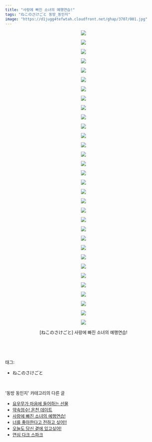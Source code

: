 ```yaml
---
title: "사랑에 빠진 소녀의 예행연습!"
tags: "ねこのさけごと 동방_동인지"
image: "https://d1jugg4tefwtah.cloudfront.net/ghap/3707/001.jpg"
---
```

<div class="article">
<p style="text-align: center; clear: none; float: none;"><img src="{{ site.imgserver11 }}/ghap/3707/001.jpg"/></p>
<p style="text-align: center; clear: none; float: none;"><img src="{{ site.imgserver11 }}/ghap/3707/002.jpg"/></p>
<p style="text-align: center; clear: none; float: none;"><img src="{{ site.imgserver11 }}/ghap/3707/003.jpg"/></p>
<p style="text-align: center; clear: none; float: none;"><img src="{{ site.imgserver11 }}/ghap/3707/004.jpg"/></p>
<p style="text-align: center; clear: none; float: none;"><img src="{{ site.imgserver11 }}/ghap/3707/005.jpg"/></p>
<p style="text-align: center; clear: none; float: none;"><img src="{{ site.imgserver11 }}/ghap/3707/006.jpg"/></p>
<p style="text-align: center; clear: none; float: none;"><img src="{{ site.imgserver11 }}/ghap/3707/007.jpg"/></p>
<p style="text-align: center; clear: none; float: none;"><img src="{{ site.imgserver11 }}/ghap/3707/008.jpg"/></p>
<p style="text-align: center; clear: none; float: none;"><img src="{{ site.imgserver11 }}/ghap/3707/009.jpg"/></p>
<p style="text-align: center; clear: none; float: none;"><img src="{{ site.imgserver11 }}/ghap/3707/010.jpg"/></p>
<p style="text-align: center; clear: none; float: none;"><img src="{{ site.imgserver11 }}/ghap/3707/011.jpg"/></p>
<p style="text-align: center; clear: none; float: none;"><img src="{{ site.imgserver11 }}/ghap/3707/012.jpg"/></p>
<p style="text-align: center; clear: none; float: none;"><img src="{{ site.imgserver11 }}/ghap/3707/013.jpg"/></p>
<p style="text-align: center; clear: none; float: none;"><img src="{{ site.imgserver11 }}/ghap/3707/014.jpg"/></p>
<p style="text-align: center; clear: none; float: none;"><img src="{{ site.imgserver11 }}/ghap/3707/015.jpg"/></p>
<p style="text-align: center; clear: none; float: none;"><img src="{{ site.imgserver11 }}/ghap/3707/016.jpg"/></p>
<p style="text-align: center; clear: none; float: none;"><img src="{{ site.imgserver11 }}/ghap/3707/017.jpg"/></p>
<p style="text-align: center; clear: none; float: none;"><img src="{{ site.imgserver11 }}/ghap/3707/018.jpg"/></p>
<p style="text-align: center; clear: none; float: none;"><img src="{{ site.imgserver11 }}/ghap/3707/019.jpg"/></p>
<p style="text-align: center; clear: none; float: none;"><img src="{{ site.imgserver11 }}/ghap/3707/020.jpg"/></p>
<p style="text-align: center; clear: none; float: none;"><img src="{{ site.imgserver11 }}/ghap/3707/021.jpg"/></p>
<p style="text-align: center; clear: none; float: none;"><img src="{{ site.imgserver11 }}/ghap/3707/022.jpg"/></p>
<p style="text-align: center; clear: none; float: none;"><img src="{{ site.imgserver11 }}/ghap/3707/023.jpg"/></p>
<p style="text-align: center; clear: none; float: none;"><img src="{{ site.imgserver11 }}/ghap/3707/024.jpg"/></p>
<p style="text-align: center; clear: none; float: none;"><img src="{{ site.imgserver11 }}/ghap/3707/025.jpg"/></p>
<p style="text-align: center; clear: none; float: none;"><img src="{{ site.imgserver11 }}/ghap/3707/026.jpg"/></p>
<p style="text-align: center; clear: none; float: none;"><img src="{{ site.imgserver11 }}/ghap/3707/027.jpg"/></p>
<p style="text-align: center; clear: none; float: none;"><img src="{{ site.imgserver11 }}/ghap/3707/028.jpg"/></p>
<p style="text-align: center; clear: none; float: none;"><img src="{{ site.imgserver11 }}/ghap/3707/029.jpg"/></p>
<p style="text-align: center; clear: none; float: none;"><img src="{{ site.imgserver11 }}/ghap/3707/030.jpg"/></p>
<p style="text-align: center; clear: none; float: none;"><img src="{{ site.imgserver11 }}/ghap/3707/031.jpg"/></p>
<p style="text-align: center; clear: none; float: none;"><img src="{{ site.imgserver11 }}/ghap/3707/032.jpg"/></p>
<p style="text-align: center; clear: none; float: none;">[ねこのさけごと] 사랑에 빠진 소녀의 예행연습!</p>
<p><br/></p>
</div><br/>
<div class="tagTrail">
<p>태그: </p>
<ul>
<li>ねこのさけごと</li>
</ul>
</div><br/>
<div class="another">
<p>'동방 동인지' 카테고리의 다른 글</p>
<ul>
<li><a href="/ghap_3709">요우무가 마음에 들어하는 선물</a></li>
<li><a href="/ghap_3708">약속엄수! 온천 데이트</a></li>
<li><a href="/ghap_3707">사랑에 빠진 소녀의 예행연습!</a></li>
<li><a href="/ghap_3706">너를 좋아한다고 전하고 싶어!!</a></li>
<li><a href="/ghap_3705">오늘도 당신 곁에 있고싶어!</a></li>
<li><a href="/ghap_3704">연심 다크 스파크</a></li>
</ul>
</div><br/>
<div class="cb_module cb_fluid">
<div class="cb_wrt cb_profile">
</div><!-- commentList close -->
</div><br/>
